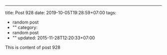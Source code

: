 ---
title: Post 928
date: 2019-10-05T19:28:59+07:00
tags:
  - random post
  - ""
category:
  - random post
  - ""
updated: 2015-11-28T12:20:33+07:00

This is content of post 928